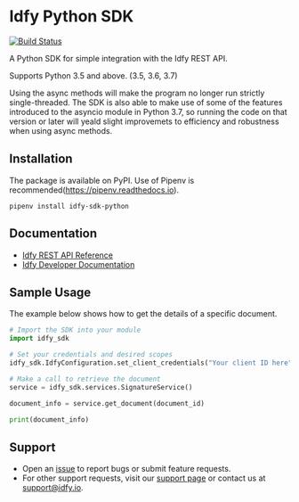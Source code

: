 # Idfy Python SDK
[![Build Status](https://travis-ci.org/idfy-io/idfy-sdk-python.svg?branch=master)](https://travis-ci.org/idfy-io/idfy-sdk-python)

A Python SDK for simple integration with the Idfy REST API.

Supports Python 3.5 and above. (3.5, 3.6, 3.7)

Using the async methods will make the program no longer run strictly single-threaded. The SDK is also able to make use of some of the features introduced to the asyncio module in Python 3.7, so running the code on that version or later will yeald slight improvemets to efficiency and robustness when using async methods.

## Installation
The package is available on PyPI. Use of Pipenv is recommended(https://pipenv.readthedocs.io).

    pipenv install idfy-sdk-python



## Documentation
- [Idfy REST API Reference](https://developer.idfy.io/api)
- [Idfy Developer Documentation](https://docs.idfy.io)


## Sample Usage
The example below shows how to get the details of a specific document.

```python
# Import the SDK into your module
import idfy_sdk

# Set your credentials and desired scopes
idfy_sdk.IdfyConfiguration.set_client_credentials("Your client ID here", "Your client secret here", ["A list containing all your desired scopes (see documentation)"])

# Make a call to retrieve the document
service = idfy_sdk.services.SignatureService()

document_info = service.get_document(document_id)

print(document_info)
```

## Support
- Open an [issue](https://github.com/idfy-io/idfy-sdk-python/issues) to report bugs or submit feature requests.
- For other support requests, visit our [support page](https://support.idfy.io) or contact us at [support@idfy.io](mailto:support@idfy.io).